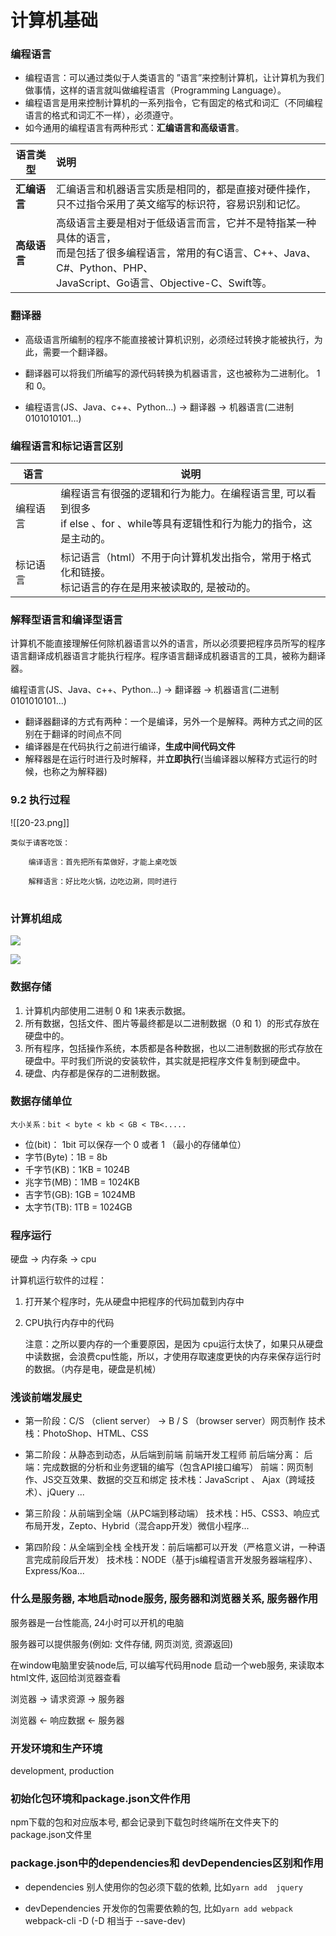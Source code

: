# 计算机基础
### 编程语言
- 编程语言：可以通过类似于人类语言的 ”语言”来控制计算机，让计算机为我们做事情，这样的语言就叫做编程语言（Programming Language）。
- 编程语言是用来控制计算机的一系列指令，它有固定的格式和词汇（不同编程语言的格式和词汇不一样），必须遵守。
- 如今通用的编程语言有两种形式：**汇编语言和高级语言**。

| 语言类型     | 说明                                                         |
| ------------ | :----------------------------------------------------------- |
| **汇编语言** | 汇编语言和机器语言实质是相同的，都是直接对硬件操作，<br>只不过指令采用了英文缩写的标识符，容易识别和记忆。 |
| **高级语言** | 高级语言主要是相对于低级语言而言，它并不是特指某一种具体的语言，<br/>而是包括了很多编程语言，常用的有C语言、C++、Java、C#、Python、PHP、<br/>JavaScript、Go语言、Objective-C、Swift等。 |

### 翻译器
- 高级语言所编制的程序不能直接被计算机识别，必须经过转换才能被执行，为此，需要一个翻译器。

- 翻译器可以将我们所编写的源代码转换为机器语言，这也被称为二进制化。 1和 0。

- 编程语言(JS、Java、c++、Python...) -> 翻译器 -> 机器语言(二进制0101010101...)


### 编程语言和标记语言区别

| 语言     | 说明                                                         |
| -------- | ------------------------------------------------------------ |
| 编程语言 | 编程语言有很强的逻辑和行为能力。在编程语言里, 可以看到很多<br> if else 、for 、while等具有逻辑性和行为能力的指令，这是主动的。 |
| 标记语言 | 标记语言（html）不用于向计算机发出指令，常用于格式化和链接。<br/>标记语言的存在是用来被读取的, 是被动的。 |

### 解释型语言和编译型语言
计算机不能直接理解任何除机器语言以外的语言，所以必须要把程序员所写的程序语言翻译成机器语言才能执行程序。程序语言翻译成机器语言的工具，被称为翻译器。

编程语言(JS、Java、c++、Python...) -> 翻译器 -> 机器语言(二进制0101010101...)

-  翻译器翻译的方式有两种：一个是编译，另外一个是解释。两种方式之间的区别在于翻译的时间点不同
-  编译器是在代码执行之前进行编译，**生成中间代码文件**
-  解释器是在运行时进行及时解释，并**立即执行**(当编译器以解释方式运行的时候，也称之为解释器)

### 9.2 执行过程

![[20-23.png]]


	类似于请客吃饭：
	
		编译语言：首先把所有菜做好，才能上桌吃饭
	
		解释语言：好比吃火锅，边吃边涮，同时进行

#



### 计算机组成

![](https://gitee.com/leelillian/picgorepo/raw/master/images/20-4.png)

![](https://gitee.com/leelillian/picgorepo/raw/master/images/20-5.png)


### 数据存储

1. 计算机内部使用二进制 0 和 1来表示数据。
2. 所有数据，包括文件、图片等最终都是以二进制数据（0 和 1）的形式存放在硬盘中的。
3. 所有程序，包括操作系统，本质都是各种数据，也以二进制数据的形式存放在硬盘中。平时我们所说的安装软件，其实就是把程序文件复制到硬盘中。
4. 硬盘、内存都是保存的二进制数据。

### 数据存储单位

```
大小关系：bit < byte < kb < GB < TB<.....
```

- 位(bit)：   1bit 可以保存一个 0 或者 1 （最小的存储单位）
- 字节(Byte)：1B = 8b
- 千字节(KB)：1KB = 1024B
- 兆字节(MB)：1MB = 1024KB
- 吉字节(GB):  1GB = 1024MB
- 太字节(TB):  1TB = 1024GB


### 程序运行
硬盘 -> 内存条 -> cpu
 
计算机运行软件的过程：

1. 打开某个程序时，先从硬盘中把程序的代码加载到内存中

2. CPU执行内存中的代码

   	注意：之所以要内存的一个重要原因，是因为 cpu运行太快了，如果只从硬盘中读数据，会浪费cpu性能，所以，才使用存取速度更快的内存来保存运行时的数据。（内存是电，硬盘是机械）


### 浅谈前端发展史

- 第一阶段：C/S （client server） -> B / S （browser server）网页制作
技术栈：PhotoShop、HTML、CSS

- 第二阶段：从静态到动态，从后端到前端 前端开发工程师
前后端分离：
后端：完成数据的分析和业务逻辑的编写（包含API接口编写）
前端：网页制作、JS交互效果、数据的交互和绑定
技术栈：JavaScript 、 Ajax（跨域技术）、jQuery ...

- 第三阶段：从前端到全端（从PC端到移动端）
技术栈：H5、CSS3、响应式布局开发，Zepto、Hybrid（混合app开发）微信小程序...

- 第四阶段：从全端到全栈
全栈开发：前后端都可以开发（严格意义讲，一种语言完成前段后开发）
技术栈：NODE（基于js编程语言开发服务器端程序）、Express/Koa...


### 什么是服务器, 本地启动node服务, 服务器和浏览器关系, 服务器作用
服务器是一台性能高, 24小时可以开机的电脑

服务器可以提供服务(例如: 文件存储, 网页浏览, 资源返回)

在window电脑里安装node后, 可以编写代码用node 启动一个web服务, 来读取本html文件, 返回给浏览器查看

浏览器 -> 请求资源 -> 服务器

浏览器 <-  响应数据 <- 服务器


### 开发环境和生产环境
development, production 

### 初始化包环境和package.json文件作用

npm下载的包和对应版本号, 都会记录到下载包时终端所在文件夹下的package.json文件里


### package.json中的dependencies和 devDependencies区别和作用

- dependencies  别人使用你的包必须下载的依赖, 比如`yarn add  jquery`
  
- devDependencies 开发你的包需要依赖的包,  比如`yarn add webpack ` webpack-cli -D (-D 相当于 --save-dev)
